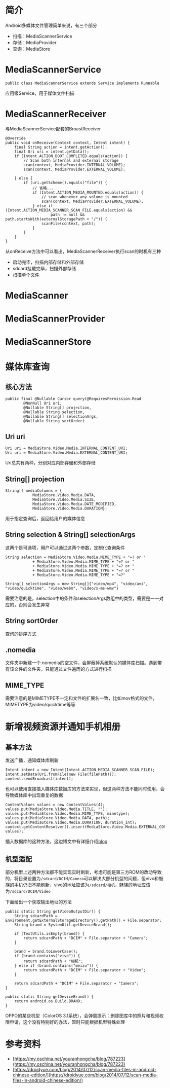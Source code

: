 # 简介

Android多媒体文件管理简单来说，有三个部分

- 扫描：MediaScannerService
- 存储：MediaProvider
- 查询：MediaStore

# MediaScannerService

```
public class MediaScannerService extends Service implements Runnable
```
应用级Service，用于媒体文件扫描

# MediaScannerReceiver

与MediaScannerService配套的BroastReceiver

```
@Override
public void onReceive(Context context, Intent intent) {
    final String action = intent.getAction();
    final Uri uri = intent.getData();
    if (Intent.ACTION_BOOT_COMPLETED.equals(action)) {
        // Scan both internal and external storage
        scan(context, MediaProvider.INTERNAL_VOLUME);
        scan(context, MediaProvider.EXTERNAL_VOLUME);

    } else {
        if (uri.getScheme().equals("file")) {
        	// 省略...
            if (Intent.ACTION_MEDIA_MOUNTED.equals(action)) {
                // scan whenever any volume is mounted
                scan(context, MediaProvider.EXTERNAL_VOLUME);
            } else if (Intent.ACTION_MEDIA_SCANNER_SCAN_FILE.equals(action) &&
                    path != null && path.startsWith(externalStoragePath + "/")) {
                scanFile(context, path);
            }
        }
    }
}
```

从onReceive方法中可以看出，MediaScannerReceiver执行scan的时机有三种

- 启动完毕，扫描内部存储和外部存储
- sdcard挂载完毕，扫描外部存储
- 扫描单个文件

# MediaScanner

# MediaScannerProvider

# MediaScannerStore

# 媒体库查询

## 核心方法

```
public final @Nullable Cursor query(@RequiresPermission.Read 
		@NonNull Uri uri, 
		@Nullable String[] projection, 
		@Nullable String selection, 
		@Nullable String[] selectionArgs, 
		@Nullable String sortOrder)
```

## Uri uri

```
Uri uri = MediaStore.Video.Media.INTERNAL_CONTENT_URI;
Uri uri = MediaStore.Video.Media.EXTERNAL_CONTENT_URI;
```
Uri总共有两种，分别对应内部存储和外部存储

## String[] projection

```
String[] mediaColumns = {
	        MediaStore.Video.Media.DATA,
	        MediaStore.Video.Media.SIZE,
	        MediaStore.Video.Media.DATE_MODIFIED,
	        MediaStore.Video.Media.DURATION};
```

用于指定查询后，返回给用户的媒体信息

## String selection & String[] selectionArgs

这两个是可选项，用户可以通过这两个参数，定制化查询条件

```
String selection = MediaStore.Video.Media.MIME_TYPE + "=? or "
            + MediaStore.Video.Media.MIME_TYPE + "=? or "
            + MediaStore.Video.Media.MIME_TYPE + "=? or "
            + MediaStore.Video.Media.MIME_TYPE + "=? or "
            + MediaStore.Video.Media.MIME_TYPE + "=?"

String[] selectionArgs = new String[]{"video/mp4", "video/avi", "video/quicktime", "video/webm", "video/x-ms-wmv"}
```

需要注意的是，selection中的条件和selectionArgs数组中的类型，需要是一一对应的，否则会发生异常

## String sortOrder

查询的排序方式

## .nomedia

文件夹中新建一个.nomedia的空文件，会屏蔽掉系统默认的媒体库扫描。遇到带有该文件的文件夹，只能通过文件遍历的方式进行扫描

## MIME_TYPE

需要注意的是MIMETYPE不一定和文件的扩展名一致，比如mov格式的文件，MIMETYPE为video/quicktime等等

# 新增视频资源并通知手机相册

## 基本方法

发送广播，通知媒体库刷新

```
Intent intent = new Intent(Intent.ACTION_MEDIA_SCANNER_SCAN_FILE);
intent.setData(Uri.fromFile(new File(filePath)));
context.sendBroadcast(intent);
```

也可以使用直接插入媒体库数据库的方法来实现，但这两种方法不能同时使用，会导致媒体库中出现重复的数据

```
ContentValues values = new ContentValues(4);
values.put(MediaStore.Video.Media.TITLE, "");
values.put(MediaStore.Video.Media.MIME_TYPE, minetype);
values.put(MediaStore.Video.Media.DATA, path);
values.put(MediaStore.Video.Media.DURATION, duration_int);
context.getContentResolver().insert(MediaStore.Video.Media.EXTERNAL_CONTENT_URI, values);
```

插入数据库的这种方法，这边博文中有详细介绍[blog](http://blog.csdn.net/chendong_/article/details/52290329)

## 机型适配

部分机型上述两种方法都不能实现实时刷新，考虑可能是第三方ROM的改动导致的，将目录设置为`/sdcard/DCIM/Camera`可以解决大部分机型的问题，但vivo和魅族的手机仍旧不能刷新，vivo的地址应该为`/sdcard/相机`，魅族的地址应该为`/sdcard/DCIM/Video`

下面给出一个获取输出地址的方法

```
public static String getVideoOutputDir() {
    String sdcardPath = Environment.getExternalStorageDirectory().getPath() + File.separator;
    String brand = SystemUtil.getDeviceBrand();

    if (TextUtils.isEmpty(brand)) {
        return sdcardPath + "DCIM" + File.separator + "Camera";
    }

    brand = brand.toLowerCase();
    if (brand.contains("vivo")) {
        return sdcardPath + "相机";
    } else if (brand.contains("meizu")) {
        return sdcardPath + "DCIM" + File.separator + "Video";
    }

    return sdcardPath + "DCIM" + File.separator + "Camera";
}

public static String getDeviceBrand() {
    return android.os.Build.BRAND;
}
```

OPPO的某些机型（ColorOS 3.1系统），会弹窗提示：删除图库中的照片和视频权限申请，这个没有特别好的办法，暂时只能根据机型特殊处理

# 参考资料

- [https://my.oschina.net/youranhongcha/blog/787223](https://my.oschina.net/youranhongcha/blog/787223)
- [https://droidyue.com/blog/2014/07/12/scan-media-files-in-android-chinese-edition/](https://droidyue.com/blog/2014/07/12/scan-media-files-in-android-chinese-edition/)

